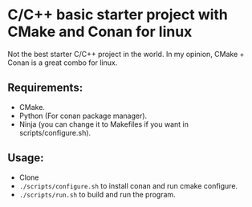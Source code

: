 # C/C++ basic starter project with CMake and Conan for linux

Not the best starter C/C++ project in the world. In my opinion, CMake + Conan is a great combo for linux.

## Requirements:
- CMake.
- Python (For conan package manager).
- Ninja (you can change it to Makefiles if you want in scripts/configure.sh).

## Usage:

- Clone
- `./scripts/configure.sh` to install conan and run cmake configure. 
- `./scripts/run.sh` to build and run the program.

